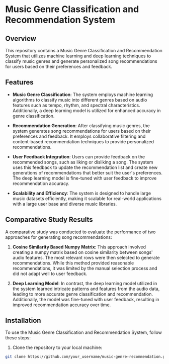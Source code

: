 # Music Genre Classification and Recommendation System

## Overview

This repository contains a Music Genre Classification and Recommendation System that utilizes machine learning and deep learning techniques to classify music genres and generate personalized song recommendations for users based on their preferences and feedback.

## Features

- **Music Genre Classification**: The system employs machine learning algorithms to classify music into different genres based on audio features such as tempo, rhythm, and spectral characteristics. Additionally, a deep learning model is utilized for enhanced accuracy in genre classification.

- **Recommendation Generation**: After classifying music genres, the system generates song recommendations for users based on their preferences and feedback. It employs collaborative filtering and content-based recommendation techniques to provide personalized recommendations.

- **User Feedback Integration**: Users can provide feedback on the recommended songs, such as liking or disliking a song. The system uses this feedback to update the recommendation list and create new generations of recommendations that better suit the user's preferences. The deep learning model is fine-tuned with user feedback to improve recommendation accuracy.

- **Scalability and Efficiency**: The system is designed to handle large music datasets efficiently, making it scalable for real-world applications with a large user base and diverse music libraries.

## Comparative Study Results

A comparative study was conducted to evaluate the performance of two approaches for generating song recommendations:

1. **Cosine Similarity Based Numpy Matrix**: This approach involved creating a numpy matrix based on cosine similarity between songs' audio features. The most relevant rows were then selected to generate recommendations. While this method provided reasonable recommendations, it was limited by the manual selection process and did not adapt well to user feedback.

2. **Deep Learning Model**: In contrast, the deep learning model utilized in the system learned intricate patterns and features from the audio data, leading to more accurate genre classification and recommendation. Additionally, the model was fine-tuned with user feedback, resulting in improved recommendation accuracy over time.

## Installation

To use the Music Genre Classification and Recommendation System, follow these steps:

1. Clone the repository to your local machine:

```bash
git clone https://github.com/your_username/music-genre-recommendation.git
